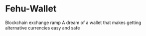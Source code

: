# Fehu-Wallet
Blockchain exchange ramp
A dream of a wallet that makes getting alternative currencies easy and safe
